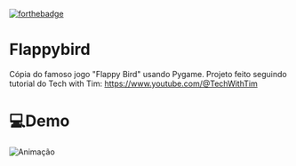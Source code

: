 [![forthebadge](data:image/svg+xml;base64,=)](https://forthebadge.com)

# Flappybird
Cópia do famoso jogo "Flappy Bird" usando Pygame.
Projeto feito seguindo tutorial do Tech with Tim: https://www.youtube.com/@TechWithTim

# :computer:Demo
![Animação](https://github.com/Sinuelo/flappybird/assets/98895433/711d0074-4cae-4064-afdb-73037a4f2493)

